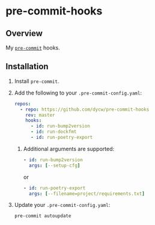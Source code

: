 # pre-commit-hooks

## Overview

My [`pre-commit`](https://pre-commit.com/) hooks.

## Installation

1. Install `pre-commit`.

1. Add the following to your `.pre-commit-config.yaml`:

   ```yaml
   repos:
     - repo: https://github.com/dycw/pre-commit-hooks
       rev: master
       hooks:
         - id: run-bump2version
         - id: run-dockfmt
         - id: run-poetry-export
   ```

   1. Additional arguments are supported:

      ```yaml
      - id: run-bump2version
        args: [--setup-cfg]
      ```

      or

      ```yaml
      - id: run-poetry-export
        args: [--filename=project/requirements.txt]
      ```

1. Update your `.pre-commit-config.yaml`:

   ```bash
   pre-commit autoupdate
   ```

